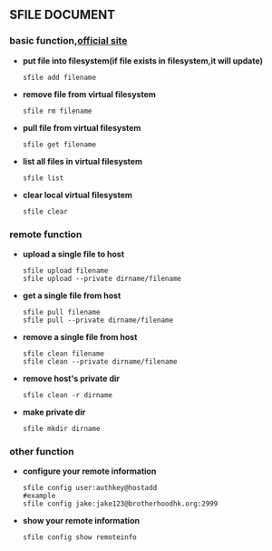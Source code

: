 ## **SFILE DOCUMENT**
### basic function,[**official site**](https://brotherhoodhk.org/codelab/sfile)
* **put file into filesystem(if file exists in filesystem,it will update)**
    ```
    sfile add filename
    ```
* **remove file from virtual filesystem**
    ```
    sfile rm filename
    ```
* **pull file from virtual filesystem**
    ```
    sfile get filename
    ```
* **list all files in virtual filesystem**
    ```
    sfile list
    ```
* **clear local virtual filesystem**
    ```
    sfile clear
    ```
### remote function
* **upload a single file to host**
    ```
    sfile upload filename
    sfile upload --private dirname/filename
    ```
* **get a single file from host**
    ```
    sfile pull filename
    sfile pull --private dirname/filename
    ```
* **remove a single file from host**
    ```
    sfile clean filename
    sfile clean --private dirname/filename
    ```
* **remove host's private dir**
    ```
    sfile clean -r dirname
    ```
* **make private dir**
    ```
    sfile mkdir dirname
    ```
### other function
* **configure your remote information**
    ```shell
    sfile config user:authkey@hostadd
    #example
    sfile config jake:jake123@brotherhoodhk.org:2999
    ```
* **show your remote information**
    ```shell
    sfile config show remoteinfo
    ```